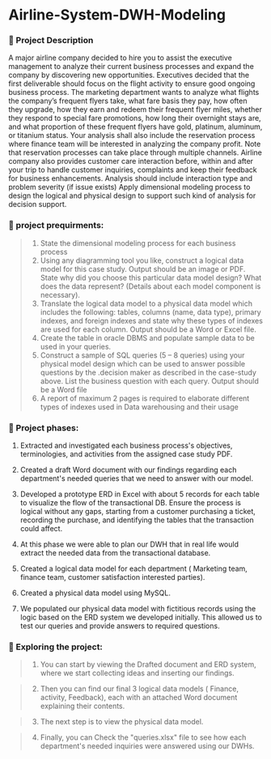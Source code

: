# Airline-System-DWH-Modeling
### 📌 Project Description
A major airline company decided to hire you to assist the executive management to analyze
their current business processes and expand the company by discovering new opportunities.
Executives decided that the first deliverable should focus on the flight activity to ensure good
ongoing business process.
The marketing department wants to analyze what flights the company’s frequent flyers take,
what fare basis they pay, how often they upgrade, how they earn and redeem their frequent
flyer miles, whether they respond to special fare promotions, how long their overnight stays
are, and what proportion of these frequent flyers have gold, platinum, aluminum, or titanium
status.
Your analysis shall also include the reservation process where finance team will be interested in
analyzing the company profit. Note that reservation processes can take place through multiple
channels.
Airline company also provides customer care interaction before, within and after your trip to
handle customer inquiries, complaints and keep their feedback for business enhancements.
Analysis should include interaction type and problem severity (if issue exists)
Apply dimensional modeling process to design the logical and physical design to support such
kind of analysis for decision support.

### 📌 project prequirments:
> 1. State the dimensional modeling process for each business process
> 2. Using any diagramming tool you like, construct a logical data model for this case
study. Output should be an image or PDF. State why did you choose this
particular data model design? What does the data represent? (Details about each
model component is necessary).
> 3. Translate the logical data model to a physical data model which includes the
following: tables, columns (name, data type), primary indexes, and foreign indexes
and state why these types of indexes are used for each column. Output should be a
Word or Excel file.
> 4. Create the table in oracle DBMS and populate sample data to be used in your
queries.
> 5. Construct a sample of SQL queries (5 – 8 queries) using your physical model design
which can be used to answer possible questions by the .decision maker as
described in the case-study above. List the business question with each query.
Output should be a Word file
> 6. A report of maximum 2 pages is required to elaborate different types of indexes
used in Data warehousing and their usage

### 📌 Project phases:
1. Extracted and investigated each business process's objectives, terminologies, and activities from the assigned case study PDF.

2. Created a draft Word document with our findings regarding each department's needed queries that we need to answer with our model.
  
3. Developed a prototype ERD in Excel with about 5 records for each table to visualize the flow of the transactional DB. Ensure the process is logical without any gaps, starting from a customer purchasing a ticket, recording the purchase, and identifying the tables that the transaction could affect.

5. At this phase we were able to  plan our DWH that in real life would extract the needed data from the transactional database.
   
6. Created a logical data model for each department ( Marketing team, finance team, customer satisfaction interested parties).

7. Created a physical data model using MySQL.

8. We populated our physical data model with fictitious records using the logic based on the ERD system we developed initially. This allowed us to test our queries and provide answers to required questions.

### 📌 Exploring the project:
> 1. You can start by viewing the Drafted document and ERD system, where we start collecting ideas and inserting our findings.

> 2. Then you can find our final 3 logical data models ( Finance, activity, Feedback),  each with an attached Word document explaining their contents.

> 3. The next step is to view the physical data model.

> 4. Finally, you can Check the "queries.xlsx" file to see how each department's needed inquiries were answered using our DWHs.

